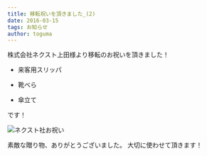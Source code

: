 ```yaml
---
title: 移転祝いを頂きました_(2)
date: 2016-03-15
tags: お知らせ 
author: toguma
---
```


株式会社ネクスト上田様より移転のお祝いを頂きました！

- 来客用スリッパ

- 靴べら

- 傘立て

です！

![ネクスト社お祝い](./20160315/nextoiwai.jpg)

素敵な贈り物、ありがとうございました。
大切に使わせて頂きます！